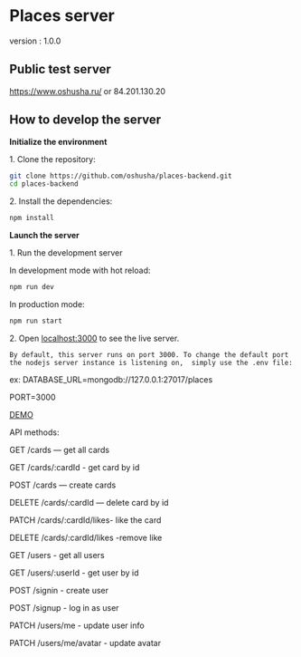 # Places server
version : 1.0.0
## Public test server

https://www.oshusha.ru/ or 84.201.130.20
## How to develop the server

**Initialize the environment**

1\. Clone the repository:

```bash
git clone https://github.com/oshusha/places-backend.git
cd places-backend
```


2\. Install the dependencies:

```bash
npm install
```


**Launch the server**

1\. Run the development server 

In development mode with hot reload:
```bash
npm run dev
```
In production mode:
```bash
npm run start
```

2\. Open [localhost:3000](http://localhost:3000) to see the live server.



`By default, this server runs on port 3000.
To change the default port the nodejs server instance is listening on, 
simply use the .env file:`

ex:
DATABASE_URL=mongodb://127.0.0.1:27017/places

PORT=3000

[DEMO](https://oshusha.github.io/places/)


API methods:

GET /cards — get all cards

GET /cards/:cardId - get card by id

POST /cards — create cards

DELETE /cards/:cardId — delete card by id

PATCH /cards/:cardId/likes- like the card

DELETE /cards/:cardId/likes -remove like

GET /users - get all users

GET /users/:userId - get user by id

POST /signin - create user

POST /signup - log in as user

PATCH /users/me - update user info

PATCH /users/me/avatar - update avatar


